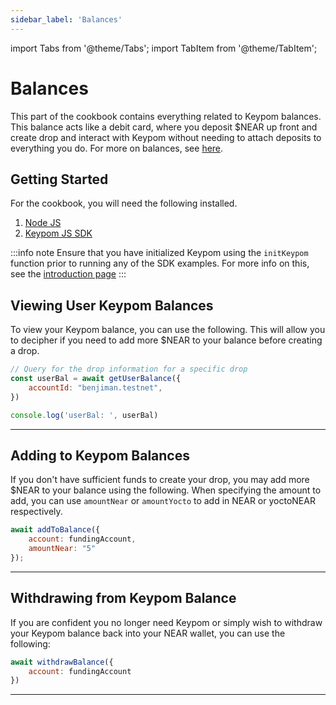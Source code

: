 ```yaml
---
sidebar_label: 'Balances'
---
```

import Tabs from '@theme/Tabs';
import TabItem from '@theme/TabItem';

# Balances
This part of the cookbook contains everything related to Keypom balances. This balance acts like a debit card, where you deposit $NEAR up front and create drop and interact with Keypom without needing to attach deposits to everything you do. For more on balances, see [here](../Concepts/KeypomProtocol/balances.md). 
## Getting Started
For the cookbook, you will need the following installed. 
1. [Node JS](https://docs.npmjs.com/downloading-and-installing-node-js-and-npm)  
2. [Keypom JS SDK](https://github.com/keypom/keypom-js#getting-started)


:::info note
Ensure that you have initialized Keypom using the `initKeypom` function prior to running any of the SDK examples. For more info on this, see the [introduction page](welcome.md#connection-to-near-and-initializing-the-sdk)
:::

## Viewing User Keypom Balances
To view your Keypom balance, you can use the following. This will allow you to decipher if you need to add more $NEAR to your balance before creating a drop. 

<Tabs>
<TabItem value="SDK" label="🔑 Keypom SDK">

```js
// Query for the drop information for a specific drop
const userBal = await getUserBalance({
    accountId: "benjiman.testnet",
})

console.log('userBal: ', userBal)
```

</TabItem>

</Tabs>

___
## Adding to Keypom Balances
If you don't have sufficient funds to create your drop, you may add more $NEAR to your balance using the following. When specifying the amount to add, you can use `amountNear` or `amountYocto` to add in NEAR or yoctoNEAR respectively. 

<Tabs>
<TabItem value="SDK" label="🔑 Keypom SDK">

```js
await addToBalance({
    account: fundingAccount, 
    amountNear: "5"
});
```

</TabItem>

</Tabs>

___

## Withdrawing from Keypom Balance
If you are confident you no longer need Keypom or simply wish to withdraw your Keypom balance back into your NEAR wallet, you can use the following:

<Tabs>
<TabItem value="SDK" label="🔑 Keypom SDK">

```js
await withdrawBalance({
    account: fundingAccount
})
```

</TabItem>

</Tabs>

___

